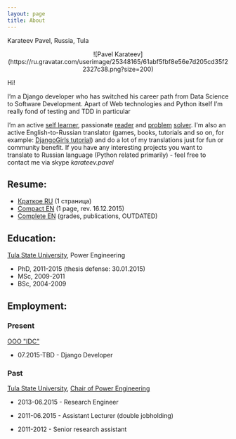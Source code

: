 ```yaml
---
layout: page
title: About
---
```


Karateev Pavel, Russia, Tula

<center>
![Pavel Karateev](https://ru.gravatar.com/userimage/25348165/61abf5fbf8e56e7d205cd35f22327c38.png?size=200)
</center>

Hi!

I’m a Django developer who has switched his career path from Data Science to
Software Development. Apart of Web technologies and Python itself I’m really
fond of testing and TDD in particular

I’m an active [self learner][1], passionate [reader][2] and [problem][3]
[solver][4]. I'm also an active English-to-Russian translator (games, books,
tutorials and so on, for example: [DjangoGirls tutorial][5]) and do a lot of
my translations just for fun or community benefit. If you have any interesting
projects you want to translate to Russian language
(Python related primarily) - feel free to contact me via skype *karateev.pavel*

## Resume:

- [Краткое RU](../assets/resume/compact_RU.pdf) (1 страница)
- [Compact EN](../assets/resume/compact.pdf) (1 page, rev. 16.12.2015)
- [Complete EN](../assets/resume/complete.pdf) (grades, publications, OUTDATED)

## Education:

[Tula State University](http://tsu.tula.ru/), Power Engineering

- PhD, 2011-2015 (thesis defense: 30.01.2015)
- МSc, 2009-2011
- BSc, 2004-2009

## Employment:
### Present

[OOO "IDC"](https://www.idctula.ru/)

- 07.2015-TBD - Django Developer

### Past

[Tula State University](http://tsu.tula.ru/), [Chair of Power Engineering](http://tsu.tula.ru/ivts/depts/electro/)

- 2013-06.2015 - Research Engineer
- 2011-06.2015 - Assistant Lecturer (double jobholding)
- 2011-2012    - Senior research assistant

  [1]: https://www.linkedin.com/in/pavelkarateev
  [2]: https://www.goodreads.com/review/list/26476619?shelf=dev
  [3]: http://www.codewars.com/users/lancelote
  [4]: http://www.checkio.org/user/lancelote/
  [5]: http://tutorial.djangogirls.org/
